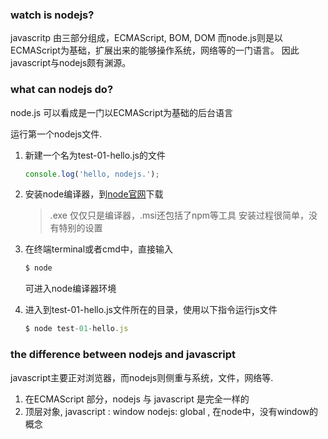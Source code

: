 ### watch is nodejs?

javascritp 由三部分组成，ECMAScript, BOM, DOM
而node.js则是以ECMAScript为基础，扩展出来的能够操作系统，网络等的一门语言。
因此javascript与nodejs颇有渊源。

### what can nodejs do?

node.js 可以看成是一门以ECMAScript为基础的后台语言

运行第一个nodejs文件.

1. 新建一个名为test-01-hello.js的文件

    ```js
    console.log('hello, nodejs.');
    ```

2. 安装node编译器，到[node官网](https://nodejs.org/en/)下载 
    > .exe 仅仅只是编译器，.msi还包括了npm等工具 
    安装过程很简单，没有特别的设置

3. 在终端terminal或者cmd中，直接输入
    ```js
    $ node
    ```
    可进入node编译器环境

4. 进入到test-01-hello.js文件所在的目录，使用以下指令运行js文件
    ```js
    $ node test-01-hello.js
    ```


### the difference between nodejs and javascript

javascript主要正对浏览器，而nodejs则侧重与系统，文件，网络等.

1. 在ECMAScript 部分，nodejs 与 javascript 是完全一样的
2. 顶层对象, javascript : window
             nodejs:  global  , 在node中，没有window的概念























































